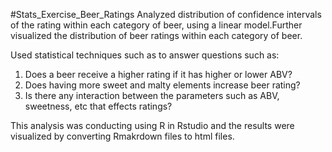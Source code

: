 #Stats_Exercise_Beer_Ratings
Analyzed distribution of confidence intervals of the rating within each category of beer, using a linear model.Further visualized the distribution of beer ratings within each category of beer. 

Used statistical techniques such as  to answer questions such as: 
1) Does a beer receive a higher rating if it has higher or lower ABV?
2) Does having more sweet and malty elements increase beer rating? 
3) Is there any interaction between the parameters such as ABV, sweetness, etc that effects ratings?

This analysis was conducting using R in Rstudio and the results were visualized by converting Rmakrdown files to html files.